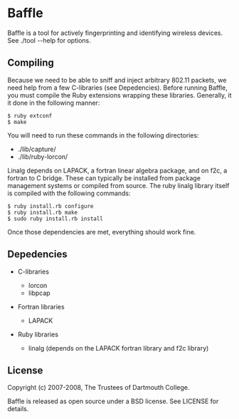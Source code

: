 Baffle
======

Baffle is a tool for actively fingerprinting and identifying wireless devices.
See ./tool --help for options.

Compiling
---------

Because we need to be able to sniff and inject arbitrary 802.11 packets, we
need help from a few C-libraries (see Depedencies). Before running Baffle,
you must compile the Ruby extensions wrapping these libraries. Generally, it
it done in the following manner:

    $ ruby extconf
    $ make
  
You will need to run these commands in the following directories:
  
  - ./lib/capture/
  - ./lib/ruby-lorcon/

Linalg depends on LAPACK, a fortran linear algebra package, and on f2c, a 
fortran to C bridge. These can typically be installed from package management
systems or compiled from source.
The ruby linalg library itself is compiled with the following commands:

    $ ruby install.rb configure
    $ ruby install.rb make
    $ sudo ruby install.rb install

Once those dependencies are met, everything should work fine.

Depedencies
-----------

  + C-libraries
    - lorcon
    - libpcap
  
  + Fortran libraries
    - LAPACK

  + Ruby libraries
    - linalg (depends on the LAPACK fortran library and f2c library)

License
-------

Copyright (c) 2007-2008, The Trustees of Dartmouth College.

Baffle is released as open source under a BSD license. See LICENSE for details.
